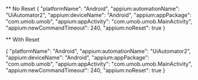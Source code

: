 \*\* No Reset
{
"platformName": "Android",
"appium:automationName": "UiAutomator2",
"appium:deviceName": "Android",
"appium:appPackage": "com.umob.umob",
"appium:appActivity": "com.umob.umob.MainActivity",
"appium:newCommandTimeout": 240,
"appium:noReset": true
}

\*\* With Reset

{
"platformName": "Android",
"appium:automationName": "UiAutomator2",
"appium:deviceName": "Android",
"appium:appPackage": "com.umob.umob",
"appium:appActivity": "com.umob.umob.MainActivity",
"appium:newCommandTimeout": 240,
"appium:noReset": true
}
